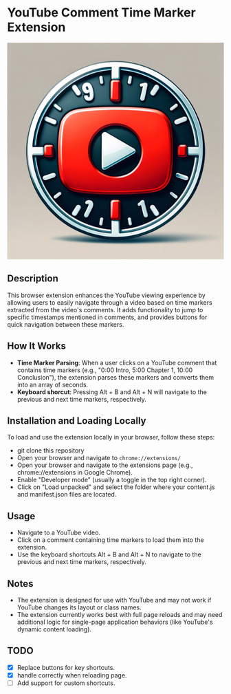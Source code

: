 # YouTube Comment Time Marker Extension

![YouTube Timestamp Icon](./icons/youtube_timestamp_icon.png)

## Description

This browser extension enhances the YouTube viewing experience by allowing users to easily navigate through a video based on time markers extracted from the video's comments. It adds functionality to jump to specific timestamps mentioned in comments, and provides buttons for quick navigation between these markers.

## How It Works

- **Time Marker Parsing**: When a user clicks on a YouTube comment that contains time markers (e.g., "0:00 Intro, 5:00 Chapter 1, 10:00 Conclusion"), the extension parses these markers and converts them into an array of seconds.
- **Keyboard shorcut**: Pressing Alt + B and Alt + N will navigate to the previous and next time markers, respectively.

## Installation and Loading Locally

To load and use the extension locally in your browser, follow these steps:

- git clone this repository
- Open your browser and navigate to `chrome://extensions/`
- Open your browser and navigate to the extensions page (e.g., chrome://extensions in Google Chrome).
- Enable "Developer mode" (usually a toggle in the top right corner).
- Click on "Load unpacked" and select the folder where your content.js and manifest.json files are located.

## Usage
- Navigate to a YouTube video.
- Click on a comment containing time markers to load them into the extension.
- Use the keyboard shortcuts Alt + B and Alt + N to navigate to the previous and next time markers, respectively.

## Notes

- The extension is designed for use with YouTube and may not work if YouTube changes its layout or class names.
- The extension currently works best with full page reloads and may need additional logic for single-page application behaviors (like YouTube's dynamic content loading).

## TODO

- [x] Replace buttons for key shortcuts.
- [x] handle correctly when reloading page.
- [ ] Add support for custom shortcuts.
